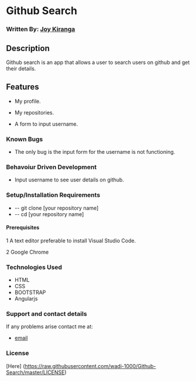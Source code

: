 # Github Search

### Written By: [Joy Kiranga](https://github.com/wadi-1000)

## Description

Github search is an app that allows a user to search users on github and get their details.

## Features

-  My profile.

-  My repositories.

-  A form to input username.



### Known Bugs

-  The only bug is the input form for the username is not functioning.

### Behavoiur Driven Development

-  Input username to see user details on github.


### Setup/Installation Requirements

-  -- git clone [your repository name]
-  -- cd [your repository name]

#### Prerequisites

1 A text editor preferable to install Visual Studio Code.

2 Google Chrome

### Technologies Used

-  HTML
-  CSS
-  BOOTSTRAP
-  Angularjs

### Support and contact details

If any problems arise contact me at:

-  [email](jk.mk@gmail.com)

### License

[Here] (https://raw.githubusercontent.com/wadi-1000/Github-Search/master/LICENSE)
